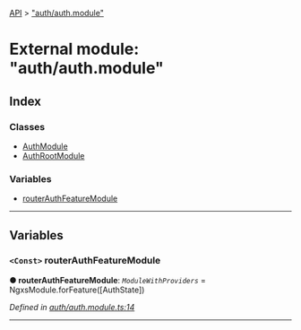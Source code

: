 [API](../README.md) > ["auth/auth.module"](../modules/_auth_auth_module_.md)

# External module: "auth/auth.module"

## Index

### Classes

* [AuthModule](../classes/_auth_auth_module_.authmodule.md)
* [AuthRootModule](../classes/_auth_auth_module_.authrootmodule.md)

### Variables

* [routerAuthFeatureModule](_auth_auth_module_.md#routerauthfeaturemodule)

---

## Variables

<a id="routerauthfeaturemodule"></a>

### `<Const>` routerAuthFeatureModule

**● routerAuthFeatureModule**: *`ModuleWithProviders`* =  NgxsModule.forFeature([AuthState])

*Defined in [auth/auth.module.ts:14](https://github.com/authumn/authumn-angular/blob/93ce399/projects/authumn-angular/src/auth/auth.module.ts#L14)*

___

